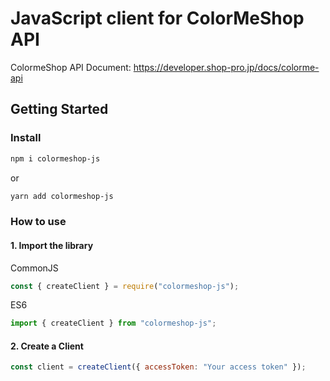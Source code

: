 # JavaScript client for ColorMeShop API

ColormeShop API Document: https://developer.shop-pro.jp/docs/colorme-api

## Getting Started

### Install

```bash
npm i colormeshop-js
```

or

```bash
yarn add colormeshop-js
```

### How to use

#### 1. Import the library

CommonJS

```javascript
const { createClient } = require("colormeshop-js");
```

ES6

```javascript
import { createClient } from "colormeshop-js";
```

#### 2. Create a Client

```javascript
const client = createClient({ accessToken: "Your access token" });
```
